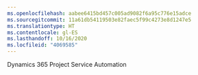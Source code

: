```yaml
---
ms.openlocfilehash: aabee6415bd457c005ad9082f6a95c776e15adce
ms.sourcegitcommit: 11a61db54119503e82faec5f99c4273e8d1247e5
ms.translationtype: HT
ms.contentlocale: gl-ES
ms.lasthandoff: 10/16/2020
ms.locfileid: "4069585"
---
```

Dynamics 365 Project Service Automation
